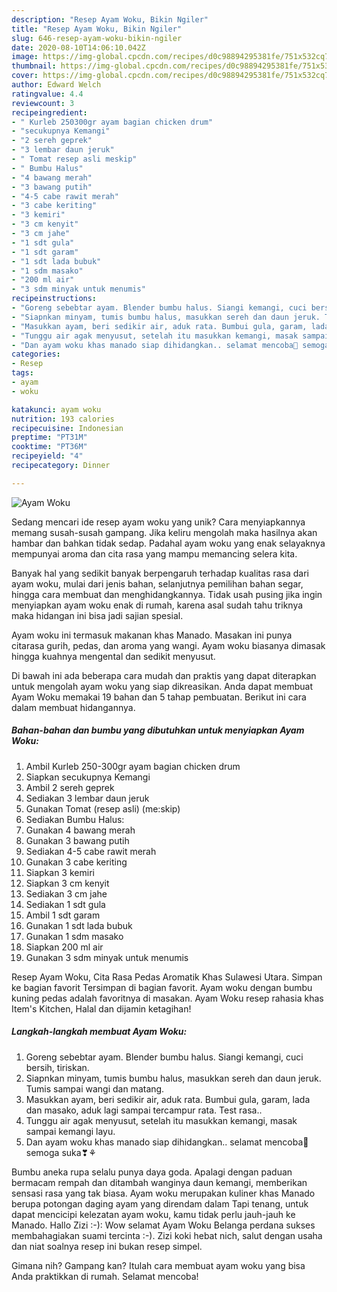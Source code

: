 ```yaml
---
description: "Resep Ayam Woku, Bikin Ngiler"
title: "Resep Ayam Woku, Bikin Ngiler"
slug: 646-resep-ayam-woku-bikin-ngiler
date: 2020-08-10T14:06:10.042Z
image: https://img-global.cpcdn.com/recipes/d0c98894295381fe/751x532cq70/ayam-woku-foto-resep-utama.jpg
thumbnail: https://img-global.cpcdn.com/recipes/d0c98894295381fe/751x532cq70/ayam-woku-foto-resep-utama.jpg
cover: https://img-global.cpcdn.com/recipes/d0c98894295381fe/751x532cq70/ayam-woku-foto-resep-utama.jpg
author: Edward Welch
ratingvalue: 4.4
reviewcount: 3
recipeingredient:
- " Kurleb 250300gr ayam bagian chicken drum"
- "secukupnya Kemangi"
- "2 sereh geprek"
- "3 lembar daun jeruk"
- " Tomat resep asli meskip"
- " Bumbu Halus"
- "4 bawang merah"
- "3 bawang putih"
- "4-5 cabe rawit merah"
- "3 cabe keriting"
- "3 kemiri"
- "3 cm kenyit"
- "3 cm jahe"
- "1 sdt gula"
- "1 sdt garam"
- "1 sdt lada bubuk"
- "1 sdm masako"
- "200 ml air"
- "3 sdm minyak untuk menumis"
recipeinstructions:
- "Goreng sebebtar ayam. Blender bumbu halus. Siangi kemangi, cuci bersih, tiriskan."
- "Siapnkan minyam, tumis bumbu halus, masukkan sereh dan daun jeruk. Tumis sampai wangi dan matang."
- "Masukkan ayam, beri sedikir air, aduk rata. Bumbui gula, garam, lada dan masako, aduk lagi sampai tercampur rata. Test rasa.."
- "Tunggu air agak menyusut, setelah itu masukkan kemangi, masak sampai kemangi layu."
- "Dan ayam woku khas manado siap dihidangkan.. selamat mencoba🤗 semoga suka❣⚘"
categories:
- Resep
tags:
- ayam
- woku

katakunci: ayam woku 
nutrition: 193 calories
recipecuisine: Indonesian
preptime: "PT31M"
cooktime: "PT36M"
recipeyield: "4"
recipecategory: Dinner

---
```



![Ayam Woku](https://img-global.cpcdn.com/recipes/d0c98894295381fe/751x532cq70/ayam-woku-foto-resep-utama.jpg)

Sedang mencari ide resep ayam woku yang unik? Cara menyiapkannya memang susah-susah gampang. Jika keliru mengolah maka hasilnya akan hambar dan bahkan tidak sedap. Padahal ayam woku yang enak selayaknya mempunyai aroma dan cita rasa yang mampu memancing selera kita.

Banyak hal yang sedikit banyak berpengaruh terhadap kualitas rasa dari ayam woku, mulai dari jenis bahan, selanjutnya pemilihan bahan segar, hingga cara membuat dan menghidangkannya. Tidak usah pusing jika ingin menyiapkan ayam woku enak di rumah, karena asal sudah tahu triknya maka hidangan ini bisa jadi sajian spesial.

Ayam woku ini termasuk makanan khas Manado. Masakan ini punya citarasa gurih, pedas, dan aroma yang wangi. Ayam woku biasanya dimasak hingga kuahnya mengental dan sedikit menyusut.


Di bawah ini ada beberapa cara mudah dan praktis yang dapat diterapkan untuk mengolah ayam woku yang siap dikreasikan. Anda dapat membuat Ayam Woku memakai 19 bahan dan 5 tahap pembuatan. Berikut ini cara dalam membuat hidangannya.

<!--inarticleads1-->

##### Bahan-bahan dan bumbu yang dibutuhkan untuk menyiapkan Ayam Woku:

1. Ambil  Kurleb 250-300gr ayam bagian chicken drum
1. Siapkan secukupnya Kemangi
1. Ambil 2 sereh geprek
1. Sediakan 3 lembar daun jeruk
1. Gunakan  Tomat (resep asli) (me:skip)
1. Sediakan  Bumbu Halus:
1. Gunakan 4 bawang merah
1. Gunakan 3 bawang putih
1. Sediakan 4-5 cabe rawit merah
1. Gunakan 3 cabe keriting
1. Siapkan 3 kemiri
1. Siapkan 3 cm kenyit
1. Sediakan 3 cm jahe
1. Sediakan 1 sdt gula
1. Ambil 1 sdt garam
1. Gunakan 1 sdt lada bubuk
1. Gunakan 1 sdm masako
1. Siapkan 200 ml air
1. Gunakan 3 sdm minyak untuk menumis


Resep Ayam Woku, Cita Rasa Pedas Aromatik Khas Sulawesi Utara. Simpan ke bagian favorit Tersimpan di bagian favorit. Ayam woku dengan bumbu kuning pedas adalah favoritnya di masakan. Ayam Woku resep rahasia khas Item&#39;s Kitchen, Halal dan dijamin ketagihan! 

<!--inarticleads2-->

##### Langkah-langkah membuat Ayam Woku:

1. Goreng sebebtar ayam. Blender bumbu halus. Siangi kemangi, cuci bersih, tiriskan.
1. Siapnkan minyam, tumis bumbu halus, masukkan sereh dan daun jeruk. Tumis sampai wangi dan matang.
1. Masukkan ayam, beri sedikir air, aduk rata. Bumbui gula, garam, lada dan masako, aduk lagi sampai tercampur rata. Test rasa..
1. Tunggu air agak menyusut, setelah itu masukkan kemangi, masak sampai kemangi layu.
1. Dan ayam woku khas manado siap dihidangkan.. selamat mencoba🤗 semoga suka❣⚘


Bumbu aneka rupa selalu punya daya goda. Apalagi dengan paduan bermacam rempah dan ditambah wanginya daun kemangi, memberikan sensasi rasa yang tak biasa. Ayam woku merupakan kuliner khas Manado berupa potongan daging ayam yang direndam dalam Tapi tenang, untuk dapat mencicipi kelezatan ayam woku, kamu tidak perlu jauh-jauh ke Manado. Hallo Zizi :-): Wow selamat Ayam Woku Belanga perdana sukses membahagiakan suami tercinta :-). Zizi koki hebat nich, salut dengan usaha dan niat soalnya resep ini bukan resep simpel. 

Gimana nih? Gampang kan? Itulah cara membuat ayam woku yang bisa Anda praktikkan di rumah. Selamat mencoba!
